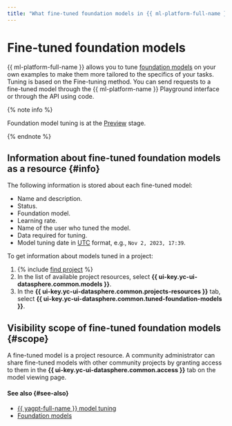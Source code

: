 ```yaml
---
title: "What fine-tuned foundation models in {{ ml-platform-full-name }} are"
---
```


# Fine-tuned foundation models

{{ ml-platform-full-name }} allows you to tune [foundation models](./foundation-models.md) on your own examples to make them more tailored to the specifics of your tasks. Tuning is based on the Fine-tuning method. You can send requests to a fine-tuned model through the {{ ml-platform-name }} Playground interface or through the API using code.

{% note info %}

Foundation model tuning is at the [Preview](../../../overview/concepts/launch-stages.md) stage.

{% endnote %}

## Information about fine-tuned foundation models as a resource {#info}

The following information is stored about each fine-tuned model:

* Name and description.
* Status.
* Foundation model.
* Learning rate.
* Name of the user who tuned the model.
* Data required for tuning.
* Model tuning date in [UTC](https://en.wikipedia.org/wiki/Coordinated_Universal_Time) format, e.g., `Nov 2, 2023, 17:39`.

To get information about models tuned in a project:

1. {% include [find project](../../../_includes/datasphere/ui-find-project.md) %}
1. In the list of available project resources, select **{{ ui-key.yc-ui-datasphere.common.models }}**.
1. In the **{{ ui-key.yc-ui-datasphere.common.projects-resources }}** tab, select **{{ ui-key.yc-ui-datasphere.common.tuned-foundation-models }}**.

## Visibility scope of fine-tuned foundation models {#scope}

A fine-tuned model is a project resource. A community administrator can share fine-tuned models with other community projects by granting access to them in the **{{ ui-key.yc-ui-datasphere.common.access }}** tab on the model viewing page.

#### See also {#see-also}

* [{{ yagpt-full-name }} model tuning](../../tutorials/yagpt-tuning.md)
* [Foundation models](foundation-models.md)